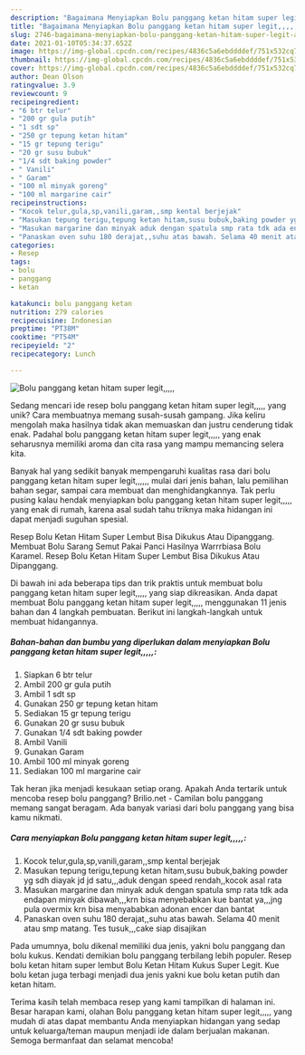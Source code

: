 ```yaml
---
description: "Bagaimana Menyiapkan Bolu panggang ketan hitam super legit,,,,, Anti Gagal"
title: "Bagaimana Menyiapkan Bolu panggang ketan hitam super legit,,,,, Anti Gagal"
slug: 2746-bagaimana-menyiapkan-bolu-panggang-ketan-hitam-super-legit-anti-gagal
date: 2021-01-10T05:34:37.652Z
image: https://img-global.cpcdn.com/recipes/4836c5a6ebddddef/751x532cq70/bolu-panggang-ketan-hitam-super-legit-foto-resep-utama.jpg
thumbnail: https://img-global.cpcdn.com/recipes/4836c5a6ebddddef/751x532cq70/bolu-panggang-ketan-hitam-super-legit-foto-resep-utama.jpg
cover: https://img-global.cpcdn.com/recipes/4836c5a6ebddddef/751x532cq70/bolu-panggang-ketan-hitam-super-legit-foto-resep-utama.jpg
author: Dean Olson
ratingvalue: 3.9
reviewcount: 9
recipeingredient:
- "6 btr telur"
- "200 gr gula putih"
- "1 sdt sp"
- "250 gr tepung ketan hitam"
- "15 gr tepung terigu"
- "20 gr susu bubuk"
- "1/4 sdt baking powder"
- " Vanili"
- " Garam"
- "100 ml minyak goreng"
- "100 ml margarine cair"
recipeinstructions:
- "Kocok telur,gula,sp,vanili,garam,,smp kental berjejak"
- "Masukan tepung terigu,tepung ketan hitam,susu bubuk,baking powder yg sdh diayak jd jd satu,,,aduk dengan speed rendah,,kocok asal rata"
- "Masukan margarine dan minyak aduk dengan spatula smp rata tdk ada endapan minyak dibawah,,,krn bisa menyebabkan kue bantat ya,,,jng pula overmix krn bisa menyababkan adonan encer dan bantat"
- "Panaskan oven suhu 180 derajat,,suhu atas bawah. Selama 40 menit atau smp matang. Tes tusuk,,,cake siap disajikan"
categories:
- Resep
tags:
- bolu
- panggang
- ketan

katakunci: bolu panggang ketan 
nutrition: 279 calories
recipecuisine: Indonesian
preptime: "PT38M"
cooktime: "PT54M"
recipeyield: "2"
recipecategory: Lunch

---
```



![Bolu panggang ketan hitam super legit,,,,,](https://img-global.cpcdn.com/recipes/4836c5a6ebddddef/751x532cq70/bolu-panggang-ketan-hitam-super-legit-foto-resep-utama.jpg)

Sedang mencari ide resep bolu panggang ketan hitam super legit,,,,, yang unik? Cara membuatnya memang susah-susah gampang. Jika keliru mengolah maka hasilnya tidak akan memuaskan dan justru cenderung tidak enak. Padahal bolu panggang ketan hitam super legit,,,,, yang enak seharusnya memiliki aroma dan cita rasa yang mampu memancing selera kita.

Banyak hal yang sedikit banyak mempengaruhi kualitas rasa dari bolu panggang ketan hitam super legit,,,,,, mulai dari jenis bahan, lalu pemilihan bahan segar, sampai cara membuat dan menghidangkannya. Tak perlu pusing kalau hendak menyiapkan bolu panggang ketan hitam super legit,,,,, yang enak di rumah, karena asal sudah tahu triknya maka hidangan ini dapat menjadi suguhan spesial.

Resep Bolu Ketan Hitam Super Lembut Bisa Dikukus Atau Dipanggang. Membuat Bolu Sarang Semut Pakai Panci Hasilnya Warrrbiasa Bolu Karamel. Resep Bolu Ketan Hitam Super Lembut Bisa Dikukus Atau Dipanggang.


Di bawah ini ada beberapa tips dan trik praktis untuk membuat bolu panggang ketan hitam super legit,,,,, yang siap dikreasikan. Anda dapat membuat Bolu panggang ketan hitam super legit,,,,, menggunakan 11 jenis bahan dan 4 langkah pembuatan. Berikut ini langkah-langkah untuk membuat hidangannya.

<!--inarticleads1-->

##### Bahan-bahan dan bumbu yang diperlukan dalam menyiapkan Bolu panggang ketan hitam super legit,,,,,:

1. Siapkan 6 btr telur
1. Ambil 200 gr gula putih
1. Ambil 1 sdt sp
1. Gunakan 250 gr tepung ketan hitam
1. Sediakan 15 gr tepung terigu
1. Gunakan 20 gr susu bubuk
1. Gunakan 1/4 sdt baking powder
1. Ambil  Vanili
1. Gunakan  Garam
1. Ambil 100 ml minyak goreng
1. Sediakan 100 ml margarine cair


Tak heran jika menjadi kesukaan setiap orang. Apakah Anda tertarik untuk mencoba resep bolu panggang? Brilio.net - Camilan bolu panggang memang sangat beragam. Ada banyak variasi dari bolu panggang yang bisa kamu nikmati. 

<!--inarticleads2-->

##### Cara menyiapkan Bolu panggang ketan hitam super legit,,,,,:

1. Kocok telur,gula,sp,vanili,garam,,smp kental berjejak
1. Masukan tepung terigu,tepung ketan hitam,susu bubuk,baking powder yg sdh diayak jd jd satu,,,aduk dengan speed rendah,,kocok asal rata
1. Masukan margarine dan minyak aduk dengan spatula smp rata tdk ada endapan minyak dibawah,,,krn bisa menyebabkan kue bantat ya,,,jng pula overmix krn bisa menyababkan adonan encer dan bantat
1. Panaskan oven suhu 180 derajat,,suhu atas bawah. Selama 40 menit atau smp matang. Tes tusuk,,,cake siap disajikan


Pada umumnya, bolu dikenal memiliki dua jenis, yakni bolu panggang dan bolu kukus. Kendati demikian bolu panggang terbilang lebih populer. Resep bolu ketan hitam super lembut Bolu Ketan Hitam Kukus Super Legit. Kue bolu ketan juga terbagi menjadi dua jenis yakni kue bolu ketan putih dan ketan hitam. 

Terima kasih telah membaca resep yang kami tampilkan di halaman ini. Besar harapan kami, olahan Bolu panggang ketan hitam super legit,,,,, yang mudah di atas dapat membantu Anda menyiapkan hidangan yang sedap untuk keluarga/teman maupun menjadi ide dalam berjualan makanan. Semoga bermanfaat dan selamat mencoba!
